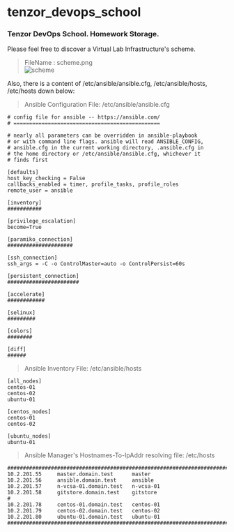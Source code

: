 # tenzor_devops_school
### Tenzor DevOps School. Homework Storage.
Please feel free to discover a Virtual Lab Infrastructure's scheme.
> FileName : scheme.png <br />
![scheme](https://user-images.githubusercontent.com/33868527/155518559-e33facfa-097a-425f-84f8-eae612af975b.png)

Also, there is a content of /etc/ansible/ansible.cfg, /etc/ansible/hosts, /etc/hosts down below:
> Ansible Configuration File: /etc/ansible/ansible.cfg
```
# config file for ansible -- https://ansible.com/
# ===============================================

# nearly all parameters can be overridden in ansible-playbook  
# or with command line flags. ansible will read ANSIBLE_CONFIG,
# ansible.cfg in the current working directory, .ansible.cfg in
# the home directory or /etc/ansible/ansible.cfg, whichever it 
# finds first

[defaults]
host_key_checking = False
callbacks_enabled = timer, profile_tasks, profile_roles        
remote_user = ansible

[inventory]
###########

[privilege_escalation]
become=True

[paramiko_connection]
#####################

[ssh_connection]
ssh_args = -C -o ControlMaster=auto -o ControlPersist=60s      

[persistent_connection]
#######################

[accelerate]
############

[selinux]
#########

[colors]
########

[diff]
######

```
> Ansible Inventory File: /etc/ansible/hosts
```
[all_nodes]
centos-01
centos-02
ubuntu-01

[centos_nodes]       
centos-01
centos-02

[ubuntu_nodes]       
ubuntu-01
```
> Ansible Manager's Hostnames-To-IpAddr resolving file: /etc/hosts
```
##############################################################################
10.2.201.55     master.domain.test      master
10.2.201.56     ansible.domain.test     ansible
10.2.201.57     n-vcsa-01.domain.test   n-vcsa-01
10.2.201.58     gitstore.domain.test    gitstore
#
10.2.201.78     centos-01.domain.test   centos-01
10.2.201.79     centos-02.domain.test   centos-02
10.2.201.80     ubuntu-01.domain.test   ubuntu-01
##############################################################################
```
